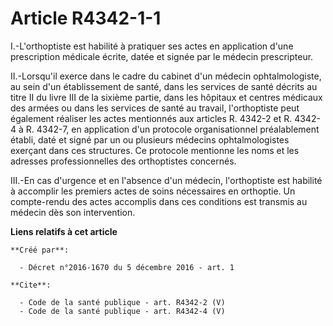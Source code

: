 # Article R4342-1-1

I.-L'orthoptiste est habilité à pratiquer ses actes en application d'une prescription médicale écrite, datée et signée par le
médecin prescripteur. 

II.-Lorsqu'il exerce dans le cadre du cabinet d'un médecin ophtalmologiste, au sein d'un établissement de santé, dans les
services de santé décrits au titre II du livre III de la sixième partie, dans les hôpitaux et centres médicaux des armées ou
dans les services de santé au travail, l'orthoptiste peut également réaliser les actes mentionnés aux articles R. 4342-2 et
R. 4342-4 à R. 4342-7, en application d'un protocole organisationnel préalablement établi, daté et signé par un ou plusieurs
médecins ophtalmologistes exerçant dans ces structures. Ce protocole mentionne les noms et les adresses professionnelles des
orthoptistes concernés. 

III.-En cas d'urgence et en l'absence d'un médecin, l'orthoptiste est habilité à accomplir les premiers actes de soins
nécessaires en orthoptie. Un compte-rendu des actes accomplis dans ces conditions est transmis au médecin dès son
intervention.

**Liens relatifs à cet article**

	**Créé par**:

	  - Décret n°2016-1670 du 5 décembre 2016 - art. 1

	**Cite**:

	  - Code de la santé publique - art. R4342-2 (V)
	  - Code de la santé publique - art. R4342-4 (V)
